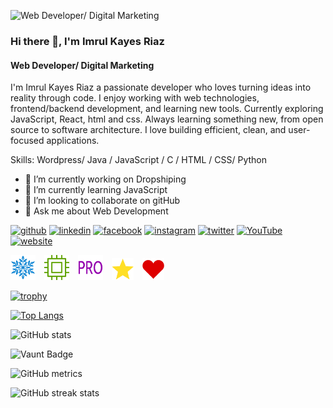 ![Web Developer/ Digital Marketing](https://media.licdn.com/dms/image/v2/D4D16AQERGXXVsc-IQQ/profile-displaybackgroundimage-shrink_350_1400/B4DZUalwSxG4AY-/0/1739907860749?e=1756339200&v=beta&t=XwMZr5vBAyIqxrHEmGqXBgVI_ChFZTUBs7m40sURWX8)

### Hi there 👋, I'm Imrul Kayes Riaz
#### Web Developer/ Digital Marketing

I'm Imrul Kayes Riaz  a passionate developer who loves turning ideas into reality through code. I enjoy working with web technologies, frontend/backend development, and learning new tools.  Currently exploring JavaScript, React, html and css. Always learning something new, from open source to software architecture. I love building efficient, clean, and user-focused applications.

Skills: Wordpress/ Java / JavaScript / C / HTML / CSS/ Python

- 🔭 I’m currently working on Dropshiping 
- 🌱 I’m currently learning JavaScript 
- 👯 I’m looking to collaborate on gitHub 
- 💬 Ask me about Web Development 


[<img src='https://cdn.jsdelivr.net/npm/simple-icons@3.0.1/icons/github.svg' alt='github' height='40'>](https://github.com/https://github.com/imrulkayesriaz)  [<img src='https://cdn.jsdelivr.net/npm/simple-icons@3.0.1/icons/linkedin.svg' alt='linkedin' height='40'>](https://www.linkedin.com/in/https://www.linkedin.com/in/imrul-kayes-riaz-a2167a32b//)  [<img src='https://cdn.jsdelivr.net/npm/simple-icons@3.0.1/icons/facebook.svg' alt='facebook' height='40'>](https://www.facebook.com/https://www.facebook.com/imrulkayesriaz88)  [<img src='https://cdn.jsdelivr.net/npm/simple-icons@3.0.1/icons/instagram.svg' alt='instagram' height='40'>](https://www.instagram.com/imrulkayes/)  [<img src='https://cdn.jsdelivr.net/npm/simple-icons@3.0.1/icons/twitter.svg' alt='twitter' height='40'>](https://twitter.com/imrulkayes_riaz)  [<img src='https://cdn.jsdelivr.net/npm/simple-icons@3.0.1/icons/youtube.svg' alt='YouTube' height='40'>](https://www.youtube.com/channel/IMRULKAYESRIAZ)  [<img src='https://cdn.jsdelivr.net/npm/simple-icons@3.0.1/icons/icloud.svg' alt='website' height='40'>](https://l.facebook.com/l.php?u=https%3A%2F%2Fsites.google.com%2Fdiu.edu.bd%2Friaz1375%3Ffbclid%3DIwZXh0bgNhZW0CMTAAYnJpZBExelBVc0JDeFhodDY5N2JYagEeT6fjZnIvlmkrxTJU62rModHpTtLYHb2Nm7a2toIcBqp6c_OyQwZejQcepis_aem_c7VUUKo-1SsCur-bppDB_g&h=AT2L4vdqYy5iKbOjq2AZsrx5wUfmEEjiBVG3b1de3hZqJJJXnm_WeWEudYEgSqOlV_UrMRe5AW6qXXeHOkM8_I0s42oO3jdUsFWbgVJ8bGgqiFdSMqpCgwMMSVJEwhpqXPfeIg)  

<a href='https://archiveprogram.github.com/'><img src='https://raw.githubusercontent.com/acervenky/animated-github-badges/master/assets/acbadge.gif' width='40' height='40'></a> <a href='https://docs.github.com/en/developers'><img src='https://raw.githubusercontent.com/acervenky/animated-github-badges/master/assets/devbadge.gif' width='40' height='40'></a> <a href='https://github.com/pricing'><img src='https://raw.githubusercontent.com/acervenky/animated-github-badges/master/assets/pro.gif' width='40' height='40'></a> <a href='https://stars.github.com/'><img src='https://raw.githubusercontent.com/acervenky/animated-github-badges/master/assets/starbadge.gif' width='35' height='35'></a> <a href='https://docs.github.com/en/github/supporting-the-open-source-community-with-github-sponsors'><img src='https://raw.githubusercontent.com/acervenky/animated-github-badges/master/assets/sponsorbadge.gif' width='35' height='35'></a> 

[![trophy](https://github-profile-trophy.vercel.app/?username=https://github.com/imrulkayesriaz)](https://github.com/ryo-ma/github-profile-trophy)

[![Top Langs](https://github-readme-stats.vercel.app/api/top-langs/?username=https://github.com/imrulkayesriaz)](https://github.com/anuraghazra/github-readme-stats)

![GitHub stats](https://github-readme-stats.vercel.app/api?username=https://github.com/imrulkayesriaz&show_icons=true&count_private=true)  

![Vaunt Badge](https://api.vaunt.dev/v1/github/entities/https://github.com/imrulkayesriaz/contributions?format=svg&private=true)  

![GitHub metrics](https://metrics.lecoq.io/https://github.com/imrulkayesriaz)  

![GitHub streak stats](https://streak-stats.demolab.com/?user=https://github.com/imrulkayesriaz)  

